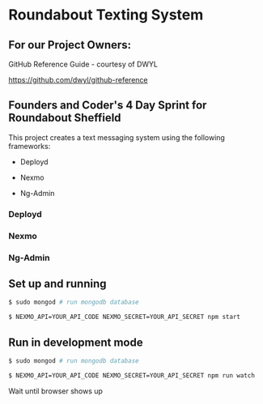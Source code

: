 # Roundabout Texting System


## For our Project Owners:
GitHub Reference Guide - courtesy of DWYL

https://github.com/dwyl/github-reference


## Founders and Coder's 4 Day Sprint for Roundabout Sheffield
This project creates a text messaging system using the following frameworks:

* Deployd

* Nexmo

* Ng-Admin

### Deployd

### Nexmo

### Ng-Admin

## Set up and running

```bash
$ sudo mongod # run mongodb database

$ NEXMO_API=YOUR_API_CODE NEXMO_SECRET=YOUR_API_SECRET npm start
```

## Run in development mode

```bash
$ sudo mongod # run mongodb database

$ NEXMO_API=YOUR_API_CODE NEXMO_SECRET=YOUR_API_SECRET npm run watch
```

Wait until browser shows up


